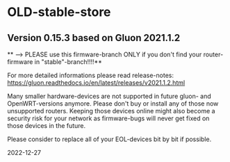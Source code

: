 # OLD-stable-store

## Version 0.15.3 based on Gluon 2021.1.2

** --> PLEASE use this firmware-branch ONLY if you don't find your router-firmware in "stable"-branch!!!!**

For more detailed informations please read release-notes: https://gluon.readthedocs.io/en/latest/releases/v2021.1.2.html

Many smaller hardware-devices are not supported in future gluon- and OpenWRT-versions anymore. Please don't buy or install any of those now unsupported routers. Keeping those devices online might also become a security risk for your network as firmware-bugs will never get fixed on those devices in the future.

Please consider to replace all of your EOL-devices bit by bit if possible.

2022-12-27